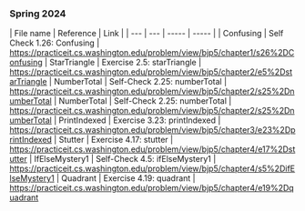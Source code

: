 
### Spring 2024

| File name | Reference | Link | 
| --- | --- | ----- | ----- |
| Confusing | Self Check 1.26: Confusing | https://practiceit.cs.washington.edu/problem/view/bjp5/chapter1/s26%2DConfusing
| StarTriangle | Exercise 2.5: starTriangle | https://practiceit.cs.washington.edu/problem/view/bjp5/chapter2/e5%2DstarTriangle
| NumberTotal | Self-Check 2.25: numberTotal | https://practiceit.cs.washington.edu/problem/view/bjp5/chapter2/s25%2DnumberTotal
| NumberTotal | Self-Check 2.25: numberTotal | https://practiceit.cs.washington.edu/problem/view/bjp5/chapter2/s25%2DnumberTotal
| PrintIndexed | Exercise 3.23: printIndexed | https://practiceit.cs.washington.edu/problem/view/bjp5/chapter3/e23%2DprintIndexed
| Stutter | Exercise 4.17: stutter | https://practiceit.cs.washington.edu/problem/view/bjp5/chapter4/e17%2Dstutter
| IfElseMystery1 | Self-Check 4.5: ifElseMystery1 | https://practiceit.cs.washington.edu/problem/view/bjp5/chapter4/s5%2DifElseMystery1
| Quadrant | Exercise 4.19: quadrant | https://practiceit.cs.washington.edu/problem/view/bjp5/chapter4/e19%2Dquadrant

